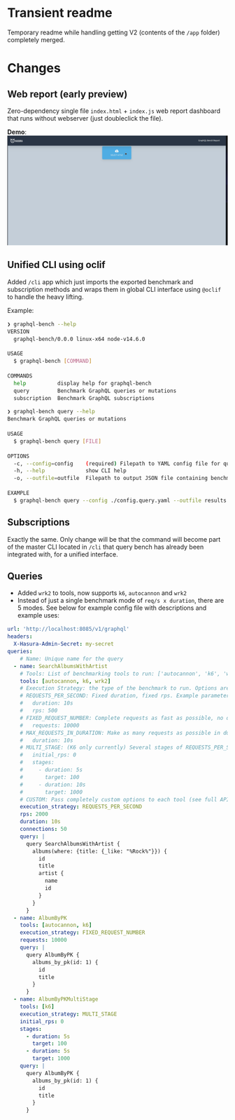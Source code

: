 # Transient readme

Temporary readme while handling getting V2 (contents of the `/app` folder) completely merged.

# Changes

## Web report (early preview)

Zero-dependency single file `index.html` + `index.js` web report dashboard that runs without webserver (just doubleclick the file).

**Demo**:
![](./hasura-bench-report.gif)

## Unified CLI using oclif

Added `/cli` app which just imports the exported benchmark and subscription methods and wraps them in global CLI interface using `@oclif` to handle the heavy lifting.

Example:
```sh
❯ graphql-bench --help
VERSION
  graphql-bench/0.0.0 linux-x64 node-v14.6.0

USAGE
  $ graphql-bench [COMMAND]

COMMANDS
  help          display help for graphql-bench
  query         Benchmark GraphQL queries or mutations
  subscription  Benchmark GraphQL subscriptions
```

```sh
❯ graphql-bench query --help
Benchmark GraphQL queries or mutations

USAGE
  $ graphql-bench query [FILE]

OPTIONS
  -c, --config=config    (required) Filepath to YAML config file for query benchmarks
  -h, --help             show CLI help
  -o, --outfile=outfile  Filepath to output JSON file containing benchmark stats

EXAMPLE
  $ graphql-bench query --config ./config.query.yaml --outfile results.json
```


## Subscriptions

Exactly the same. Only change will be that the command will become part of the master CLI located in `/cli` that query bench has already been integrated with, for a unified interface.

## Queries

- Added `wrk2` to tools, now supports `k6`, `autocannon` and `wrk2`
- Instead of just a single benchmark mode of `req/s x duration`, there are 5 modes. See below for example config file with descriptions and example uses:
  
```yaml
url: 'http://localhost:8085/v1/graphql'
headers:
  X-Hasura-Admin-Secret: my-secret
queries:
    # Name: Unique name for the query
  - name: SearchAlbumsWithArtist
    # Tools: List of benchmarking tools to run: ['autocannon', 'k6', 'wrk2']
    tools: [autocannon, k6, wrk2]
    # Execution Strategy: the type of the benchmark to run. Options are: 
    # REQUESTS_PER_SECOND: Fixed duration, fixed rps. Example parameters:
    #   duration: 10s
    #   rps: 500
    # FIXED_REQUEST_NUMBER: Complete requests as fast as possible, no duration. Example parameters:
    #   requests: 10000
    # MAX_REQUESTS_IN_DURATION: Make as many requests as possible in duration. Example parameters:
    #   duration: 10s
    # MULTI_STAGE: (K6 only currently) Several stages of REQUESTS_PER_SECOND benchmark. Example parameters:
    #   initial_rps: 0
    #   stages:
    #     - duration: 5s
    #       target: 100
    #     - duration: 10s
    #       target: 1000
    # CUSTOM: Pass completely custom options to each tool (see full API spec for all supported options, very large)
    execution_strategy: REQUESTS_PER_SECOND
    rps: 2000
    duration: 10s
    connections: 50
    query: |
      query SearchAlbumsWithArtist {
        albums(where: {title: {_like: "%Rock%"}}) {
          id
          title
          artist {
            name
            id
          }
        }
      }
  - name: AlbumByPK
    tools: [autocannon, k6]
    execution_strategy: FIXED_REQUEST_NUMBER
    requests: 10000
    query: |
      query AlbumByPK {
        albums_by_pk(id: 1) {
          id
          title
        }
      }
  - name: AlbumByPKMultiStage
    tools: [k6]
    execution_strategy: MULTI_STAGE
    initial_rps: 0
    stages:
      - duration: 5s
        target: 100
      - duration: 5s
        target: 1000
    query: |
      query AlbumByPK {
        albums_by_pk(id: 1) {
          id
          title
        }
      }
```

